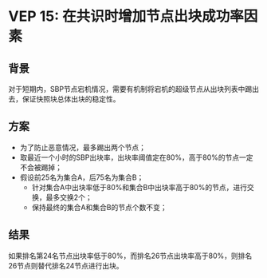 # VEP 15: 在共识时增加节点出块成功率因素


## 背景

对于短期内，SBP节点宕机情况，需要有机制将宕机的超级节点从出块列表中踢出去，保证快照块总体出块的稳定性。

## 方案

- 为了防止恶意情况，最多踢出两个节点；
- 取最近一个小时的SBP出块率，出块率阈值定在80%，高于80%的节点一定不会被踢掉；
- 假设前25名为集合A，后75名为集合B；
    - 针对集合A中出块率低于80%和集合B中出块率高于80%的节点，进行交换，最多交换2个；
    -  保持最终的集合A和集合B的节点个数不变；

## 结果

如果排名第24名节点出块率低于80%，而排名26节点出块率高于80%，则排名26节点则替代排名24节点进行出块。
